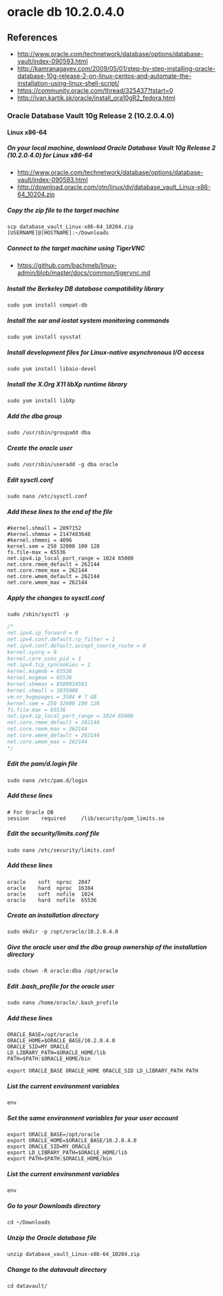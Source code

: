 # oracle db 10.2.0.4.0

## References
* http://www.oracle.com/technetwork/database/options/database-vault/index-090593.html
* http://kamranagayev.com/2009/05/01/step-by-step-installing-oracle-database-10g-release-2-on-linux-centos-and-automate-the-installation-using-linux-shell-script/
* https://community.oracle.com/thread/325437?tstart=0
* http://ivan.kartik.sk/oracle/install_ora10gR2_fedora.html

### Oracle Database Vault 10g Release 2 (10.2.0.4.0)
#### Linux x86-64

##### On your local machine, download Oracle Database Vault 10g Release 2 (10.2.0.4.0) for Linux x86-64
* http://www.oracle.com/technetwork/database/options/database-vault/index-090593.html
* http://download.oracle.com/otn/linux/dv/database_vault_Linux-x86-64_10204.zip

##### Copy the zip file to the target machine
```
scp database_vault_Linux-x86-64_10204.zip [USERNAME]@[HOSTNAME]:~/Downloads
```

##### Connect to the target machine using TigerVNC
* https://github.com/bachmeb/linux-admin/blob/master/docs/common/tigervnc.md

##### Install the Berkeley DB database compatibility library
```
sudo yum install compat-db
```

##### Install the sar and iostat system monitoring commands
```
sudo yum install sysstat
```

##### Install development files for Linux-native asynchronous I/O access
```
sudo yum install libaio-devel
```

##### Install the X.Org X11 libXp runtime library
```
sudo yum install libXp
```




##### Add the dba group
```
sudo /usr/sbin/groupadd dba
```

##### Create the oracle user
```
sudo /usr/sbin/useradd -g dba oracle
```

##### Edit sysctl.conf
```
sudo nano /etc/sysctl.conf
```

##### Add these lines to the end of the file
```
#kernel.shmall = 2097152
#kernel.shmmax = 2147483648
#kernel.shmmni = 4096
kernel.sem = 250 32000 100 128
fs.file-max = 65536
net.ipv4.ip_local_port_range = 1024 65000
net.core.rmem_default = 262144
net.core.rmem_max = 262144
net.core.wmem_default = 262144
net.core.wmem_max = 262144
```

##### Apply the changes to sysctl.conf
```
sudo /sbin/sysctl -p
```
```c
/*
net.ipv4.ip_forward = 0
net.ipv4.conf.default.rp_filter = 1
net.ipv4.conf.default.accept_source_route = 0
kernel.sysrq = 0
kernel.core_uses_pid = 1
net.ipv4.tcp_syncookies = 1
kernel.msgmnb = 65536
kernel.msgmax = 65536
kernel.shmmax = 8589934591
kernel.shmall = 1835008
vm.nr_hugepages = 3584 # 7 GB
kernel.sem = 250 32000 100 128
fs.file-max = 65536
net.ipv4.ip_local_port_range = 1024 65000
net.core.rmem_default = 262144
net.core.rmem_max = 262144
net.core.wmem_default = 262144
net.core.wmem_max = 262144
*/
```

##### Edit the pam/d.login file
```
sudo nano /etc/pam.d/login
```

##### Add these lines
```
# For Oracle DB
session    required     /lib/security/pam_limits.so
```

##### Edit the security/limits.conf file
```
sudo nano /etc/security/limits.conf
```

##### Add these lines
```
oracle    soft  nproc  2047
oracle    hard  nproc  16384
oracle    soft  nofile  1024
oracle    hard  nofile  65536
```


##### Create an installation directory
```
sudo mkdir -p /opt/oracle/10.2.0.4.0
```

##### Give the oracle user and the dba group ownership of the installation directory
```
sudo chown -R oracle:dba /opt/oracle
```

##### Edit .bash_profile for the oracle user
```
sudo nano /home/oracle/.bash_profile
```
##### Add these lines
```
ORACLE_BASE=/opt/oracle
ORACLE_HOME=$ORACLE_BASE/10.2.0.4.0
ORACLE_SID=MY_ORACLE
LD_LIBRARY_PATH=$ORACLE_HOME/lib
PATH=$PATH:$ORACLE_HOME/bin

export ORACLE_BASE ORACLE_HOME ORACLE_SID LD_LIBRARY_PATH PATH
```

##### List the current environment variables
```
env
```

##### Set the same environment variables for your user account
```
export ORACLE_BASE=/opt/oracle
export ORACLE_HOME=$ORACLE_BASE/10.2.0.4.0
export ORACLE_SID=MY_ORACLE
export LD_LIBRARY_PATH=$ORACLE_HOME/lib
export PATH=$PATH:$ORACLE_HOME/bin
```

##### List the current environment variables
```
env
```

##### Go to your Downloads directory
```
cd ~/Downloads
```

##### Unzip the Oracle database file
```
unzip database_vault_Linux-x86-64_10204.zip
```

##### Change to the datavault directory
```
cd datavault/
```

